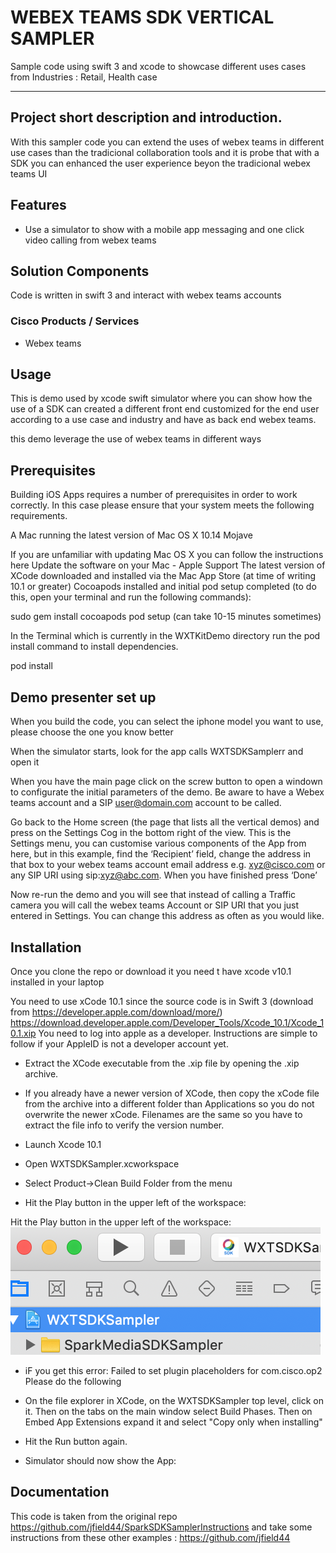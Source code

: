 # WEBEX TEAMS SDK VERTICAL SAMPLER

Sample code using swift 3 and xcode to showcase different uses cases from Industries : Retail, Health case

---

## Project short description and introduction.

With this sampler code you can extend the uses of webex teams in different use cases than the tradicional collaboration tools and it is probe that with a SDK you can enhanced the user experience beyon the tradicional webex teams UI 


## Features

* Use a simulator to show with a mobile app messaging and one click video calling from webex teams 

## Solution Components

Code is written in swift 3 and interact with webex teams accounts 

### Cisco Products / Services

* Webex teams


## Usage

This is demo used by xcode swift simulator where you can show how the use of a SDK can created a different front end customized for the end user according to a use case and industry and have as back end webex teams. 

this demo leverage the use of webex teams in different ways 

## Prerequisites

Building iOS Apps requires a number of prerequisites in order to work correctly. In this case please ensure that your system meets the following requirements.

A Mac running the latest version of Mac OS X 10.14 Mojave

If you are unfamiliar with updating Mac OS X you can follow the instructions here Update the software on your Mac - Apple Support
The latest version of XCode downloaded and installed via the Mac App Store (at time of writing 10.1 or greater)
Cocoapods installed and initial pod setup completed (to do this, open your terminal and run the following commands):


sudo gem install cocoapods
pod setup (can take 10-15 minutes sometimes)

In the Terminal which is currently in the WXTKitDemo directory run the pod install command to install dependencies.


pod install

## Demo presenter set up

When you build the code, you can select the iphone model you want to use, please choose the one you know better

When the simulator starts, look for the app calls WXTSDKSamplerr and open it 

When you have the main page click on the screw button to open a windown to configurate the initial parameters of the demo. Be aware to have a Webex teams account and a SIP user@domain.com account to be called. 

Go back to the Home screen (the page that lists all the vertical demos) and press on the Settings Cog in the bottom right of the view.
This is the Settings menu, you can customise various components of the App from here, but in this example, find the ‘Recipient’ field, change the address in that box to your webex teams account email address e.g. xyz@cisco.com or any SIP URI using sip:xyz@abc.com. When you have finished press ‘Done’

Now re-run the demo and you will see that instead of calling a Traffic camera you will call the webex teams Account or SIP URI that you just entered in Settings. You can change this address as often as you would like.


## Installation

Once you clone the repo or download it you need t have xcode v10.1 installed in your laptop 

You need to use xCode 10.1 since the source code is in Swift 3
(download from https://developer.apple.com/download/more/)
https://download.developer.apple.com/Developer_Tools/Xcode_10.1/Xcode_10.1.xip 
You need to log into apple as a developer. Instructions are simple to follow if your AppleID is not a developer account yet. 
- Extract the XCode executable from the .xip file by opening the .xip archive. 
- If you already have a newer version of XCode, then copy the xCode file from the archive into a different folder than Applications so you do not overwrite the newer xCode. Filenames are the same so you have to extract the file info to verify the version number.

- Launch Xcode 10.1
- Open WXTSDKSampler.xcworkspace
- Select Product->Clean Build Folder  from the menu
- Hit the Play button in the upper left of the workspace:

Hit the Play button in the upper left of the workspace:
![Hit the Play button in the upper left of the workspace:](SparkMediaSampler_doc_pic1.png)


- iF you get this error: Failed to set plugin placeholders for com.cisco.op2 Please do the following 

- On the file explorer in XCode, on the WXTSDKSampler top level, click on it. Then on the tabs on the main window select Build Phases. Then on Embed App Extensions expand it and select "Copy only when installing"





- Hit the Run button again. 

- Simulator should now show the App: 




## Documentation

This code is taken from the original repo https://github.com/jfield44/SparkSDKSamplerInstructions  and take some instructions from these other examples : https://github.com/jfield44



